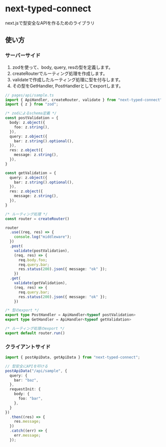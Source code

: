 # next-typed-connect

next.jsで型安全なAPIを作るためのライブラリ

## 使い方

### サーバーサイド


1. zodを使って、body, query, resの型を定義します。
2. createRouterでルーティング処理を作成します。
3. validateで作成したルーティング処理に型を付与します。
4. その型をGetHandler, PostHandlerとしてexportします。

```ts
// pages/api/sample.ts
import { ApiHandler, createRouter, validate } from "next-typed-connect";
import { z } from "zod";

/* zodによるschema定義 */
const postValidation = {
  body: z.object({
    foo: z.string(),
  }),
  query: z.object({
    bar: z.string().optional(),
  }),
  res: z.object({
    message: z.string(),
  }),
}

const getValidation = {
  query: z.object({
    bar: z.string().optional(),
  }),
  res: z.object({
    message: z.string(),
  }),
}    

/* ルーティング処理 */
const router = createRouter()

router
  .use((req, res) => {
    console.log("middleware");
  })
  .post(
    validate(postValidation),
    (req, res) => {
      req.body.foo;
      req.query.bar;
      res.status(200).json({ message: "ok" });
    })
  .get(
    validate(getValidation),
    (req, res) => {
      req.query.bar;
      res.status(200).json({ message: "ok" });
    })

/* 型のexport */
export type PostHandler = ApiHandler<typeof postValidation>
export type GetHandler = ApiHandler<typeof getValidation>

/* ルーティング処理のexport */
export default router.run()
```

### クライアントサイド

```ts
import { postApiData, getApiData } from "next-typed-connect";

// 型安全にAPIを叩ける
postApiData("/api/sample", {
  query: {
    bar: "baz",
  },
  requestInit: {
    body: {
      foo: "bar",
    },
  }
})
  .then((res) => {
    res.message;
  })
  .catch((err) => {
    err.message;
  });